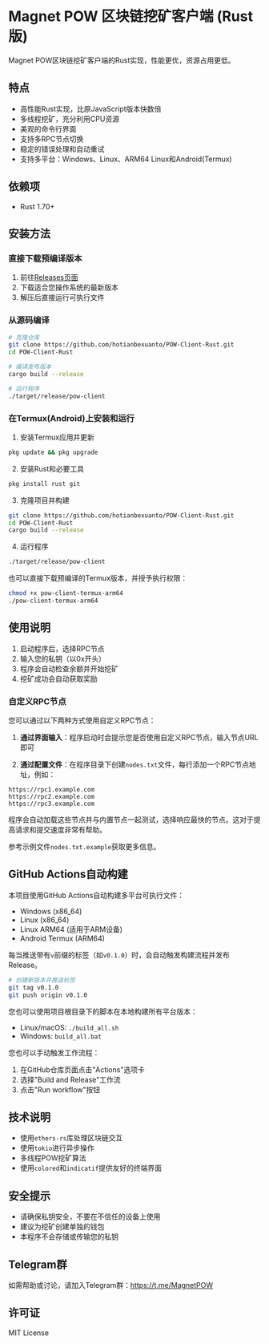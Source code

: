 # Magnet POW 区块链挖矿客户端 (Rust版)

Magnet POW区块链挖矿客户端的Rust实现，性能更优，资源占用更低。

## 特点

- 高性能Rust实现，比原JavaScript版本快数倍
- 多线程挖矿，充分利用CPU资源
- 美观的命令行界面
- 支持多RPC节点切换
- 稳定的错误处理和自动重试
- 支持多平台：Windows、Linux、ARM64 Linux和Android(Termux)

## 依赖项

- Rust 1.70+

## 安装方法

### 直接下载预编译版本

1. 前往[Releases页面](https://github.com/hotianbexuanto/POW-Client-Rust/releases)
2. 下载适合您操作系统的最新版本
3. 解压后直接运行可执行文件

### 从源码编译

```bash
# 克隆仓库
git clone https://github.com/hotianbexuanto/POW-Client-Rust.git
cd POW-Client-Rust

# 编译发布版本
cargo build --release

# 运行程序
./target/release/pow-client
```

### 在Termux(Android)上安装和运行

1. 安装Termux应用并更新
```bash
pkg update && pkg upgrade
```

2. 安装Rust和必要工具
```bash
pkg install rust git
```

3. 克隆项目并构建
```bash
git clone https://github.com/hotianbexuanto/POW-Client-Rust.git
cd POW-Client-Rust
cargo build --release
```

4. 运行程序
```bash
./target/release/pow-client
```

也可以直接下载预编译的Termux版本，并授予执行权限：
```bash
chmod +x pow-client-termux-arm64
./pow-client-termux-arm64
```

## 使用说明

1. 启动程序后，选择RPC节点
2. 输入您的私钥（以0x开头）
3. 程序会自动检查余额并开始挖矿
4. 挖矿成功会自动获取奖励

### 自定义RPC节点

您可以通过以下两种方式使用自定义RPC节点：

1. **通过界面输入**：程序启动时会提示您是否使用自定义RPC节点，输入节点URL即可

2. **通过配置文件**：在程序目录下创建`nodes.txt`文件，每行添加一个RPC节点地址，例如：
```
https://rpc1.example.com
https://rpc2.example.com
https://rpc3.example.com
```

程序会自动加载这些节点并与内置节点一起测试，选择响应最快的节点。这对于提高请求和提交速度非常有帮助。

参考示例文件`nodes.txt.example`获取更多信息。

## GitHub Actions自动构建

本项目使用GitHub Actions自动构建多平台可执行文件：
- Windows (x86_64)
- Linux (x86_64)
- Linux ARM64 (适用于ARM设备)
- Android Termux (ARM64)

每当推送带有`v`前缀的标签（如`v0.1.0`）时，会自动触发构建流程并发布Release。

```bash
# 创建新版本并推送标签
git tag v0.1.0
git push origin v0.1.0
```

您也可以使用项目根目录下的脚本在本地构建所有平台版本：
- Linux/macOS: `./build_all.sh`
- Windows: `build_all.bat`

您也可以手动触发工作流程：
1. 在GitHub仓库页面点击"Actions"选项卡
2. 选择"Build and Release"工作流
3. 点击"Run workflow"按钮

## 技术说明

- 使用`ethers-rs`库处理区块链交互
- 使用`tokio`进行异步操作
- 多线程POW挖矿算法
- 使用`colored`和`indicatif`提供友好的终端界面

## 安全提示

- 请确保私钥安全，不要在不信任的设备上使用
- 建议为挖矿创建单独的钱包
- 本程序不会存储或传输您的私钥

## Telegram群

如需帮助或讨论，请加入Telegram群：https://t.me/MagnetPOW

## 许可证

MIT License 